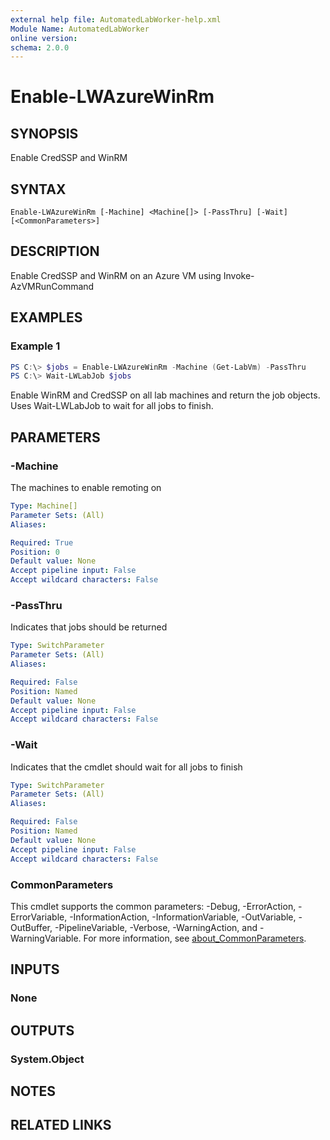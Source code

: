 ```yaml
---
external help file: AutomatedLabWorker-help.xml
Module Name: AutomatedLabWorker
online version:
schema: 2.0.0
---
```


# Enable-LWAzureWinRm

## SYNOPSIS
Enable CredSSP and WinRM

## SYNTAX

```
Enable-LWAzureWinRm [-Machine] <Machine[]> [-PassThru] [-Wait] [<CommonParameters>]
```

## DESCRIPTION
Enable CredSSP and WinRM on an Azure VM using Invoke-AzVMRunCommand

## EXAMPLES

### Example 1
```powershell
PS C:\> $jobs = Enable-LWAzureWinRm -Machine (Get-LabVm) -PassThru
PS C:\> Wait-LWLabJob $jobs
```

Enable WinRM and CredSSP on all lab machines and return the job objects.
Uses Wait-LWLabJob to wait for all jobs to finish.

## PARAMETERS

### -Machine
The machines to enable remoting on

```yaml
Type: Machine[]
Parameter Sets: (All)
Aliases:

Required: True
Position: 0
Default value: None
Accept pipeline input: False
Accept wildcard characters: False
```

### -PassThru
Indicates that jobs should be returned

```yaml
Type: SwitchParameter
Parameter Sets: (All)
Aliases:

Required: False
Position: Named
Default value: None
Accept pipeline input: False
Accept wildcard characters: False
```

### -Wait
Indicates that the cmdlet should wait for all jobs to finish

```yaml
Type: SwitchParameter
Parameter Sets: (All)
Aliases:

Required: False
Position: Named
Default value: None
Accept pipeline input: False
Accept wildcard characters: False
```

### CommonParameters
This cmdlet supports the common parameters: -Debug, -ErrorAction, -ErrorVariable, -InformationAction, -InformationVariable, -OutVariable, -OutBuffer, -PipelineVariable, -Verbose, -WarningAction, and -WarningVariable. For more information, see [about_CommonParameters](http://go.microsoft.com/fwlink/?LinkID=113216).

## INPUTS

### None

## OUTPUTS

### System.Object
## NOTES

## RELATED LINKS
